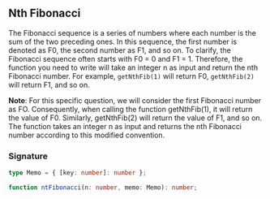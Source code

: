 ## Nth Fibonacci

The Fibonacci sequence is a series of numbers where each number is the sum of the two preceding ones. In this sequence, the first number is denoted as F0, the second number as F1, and so on. To clarify, the Fibonacci sequence often starts with F0 = 0 and F1 = 1. Therefore, the function you need to write will take an integer n as input and return the nth Fibonacci number. For example, `getNthFib(1)` will return F0, `getNthFib(2)` will return F1, and so on.

**Note**: For this specific question, we will consider the first Fibonacci number as FO. Consequently, when calling the function getNthFib(1), it will return the value of F0. Similarly, getNthFib(2) will return the value of F1, and so on. The function takes an integer n as input and returns the nth Fibonacci number according to this modified convention.

### Signature

```typescript
type Memo = { [key: number]: number };

function ntFibonacci(n: number, memo: Memo): number;
```

